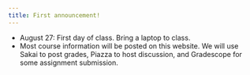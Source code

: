 ```yaml
---
title: First announcement!
---
```


* August 27: First day of class. Bring a laptop to class.
* Most course information will be posted on this website. We will use Sakai to post grades, Piazza to host discussion, and Gradescope for some assignment submission.

